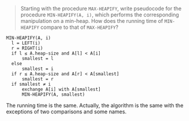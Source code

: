 > Starting with the procedure `MAX-HEAPIFY`, write pseudocode for the procedure
> `MIN-HEAPIFY(A, i)`, which performs the corresponding manipulation on a
> min-heap. How does the running time of `MIN-HEAPIFY` compare to that of
> `MAX-HEAPIFY`?

    MIN-HEAPIFY(A, i)
      l = LEFT(i)
      r = RIGHT(i)
      if l ≤ A.heap-size and A[l] < A[i]
          smallest = l
      else
          smallest = i
      if r ≤ A.heap-size and A[r] < A[smallest]
          smallest = r
      if smallest ≠ i
          exchange A[i] with A[smallest]
          MIN-HEAPIFY(A, smallest)

The running time is the same. Actually, the algorithm is the same with the
exceptions of two comparisons and some names.
